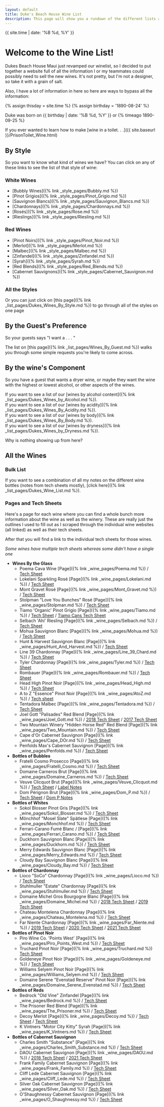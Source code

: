 ```yaml
---
layout: default
title: Duke's Beach House Wine List
description: This page will show you a rundown of the different lists available.
---
```

{{ site.time | date: '%B %d, %Y' }}  

# Welcome to the Wine List!

Dukes Beach House Maui just revamped our winelist, so I decided to put together a website full of all the information I or my teammates could possibly need to sell the new wines. It's not pretty, but I'm not a designer, so take it with a grain of salt.

Also, I have a lot of information in here so here are ways to bypass all the information:
<!--
{{ site.time | timeago: '1890-8-24' }}
-->

<!--
{% assign bday = '1890-08-24T00:00:00Z' %}
Duke was born on {{ bday | date: '%B %d, %Y' }}  
That's {{ bday | timeago }}
{% timeago 2000-1-1 %}
-->

{% assign thisday = site.time %}
{% assign birthday = '1890-08-24' %}
 


Duke was born on {{ birthday | date: '%B %d, %Y' }} or {% timeago 1890-09-25 %}

If you ever wanted to learn how to make [wine in a toilet. . .]({{ site.baseurl }}/PrisonToilet_Wine.html)

## By Style
So you want to know what kind of wines we have? You can click on any of these links to see the list of that style of wine:
### White Wines
 - [Bubbly Wines]({% link _style_pages/Bubbly.md %})  
 - [Pinot Grigios]({% link _style_pages/Pinot_Grigio.md %})  
 - [Sauvignon Blancs]({% link _style_pages/Sauvignon_Blancs.md %})  
 - [Chardonnays]({% link _style_pages/Chardonnays.md %})  
 - [Rosés]({% link _style_pages/Rose.md %})  
 - [Rieslings]({% link _style_pages/Riesling.md %})  

### Red Wines
 - [Pinot Noirs]({% link _style_pages/Pinot_Noir.md %})  
 - [Merlot]({% link _style_pages/Merlot.md %})  
 - [Malbec]({% link _style_pages/Malbec.md %})  
 - [Zinfandel]({% link _style_pages/Zinfandel.md %})  
 - [Syrah]({% link _style_pages/Syrah.md %})  
 - [Red Blends]({% link _style_pages/Red_Blends.md %})  
 - [Cabernet Sauvignons]({% link _style_pages/Cabernet_Sauvignon.md %})  

### All the Styles
Or you can just click on [this page]({% link _list_pages/Dukes_Wines_By_Style.md %}) to go through all of the styles on one page

## By the Guest's Preference
So your guests says "I want a . . . " 

The list on [this page]({% link _list_pages/Wines_By_Guest.md %}) walks you through some simple requests you're likely to come across.

## By the wine's Component
So you have a guest that wants a dryer wine, or maybe they want the wine with the highest or lowest alcohol, or other aspects of the wines.  

If you want to see a list of our [wines by alcohol content]({% link _list_pages/Dukes_Wines_by_Alcohol.md %}).  
If you want to see a list of our [wines by acidity]({% link _list_pages/Dukes_Wines_By_Acidity.md %}).  
If you want to see a list of our [wines by body]({% link _list_pages/Dukes_Wines_By_Body.md %}).  
If you want to see a list of our [wines by dryness]({% link _list_pages/Dukes_Wines_by_Dryness.md %}).  

Why is nothing showing up from here?
## All the Wines

### Bulk List
If you want to see a combination of all my notes on the different wine bottles (notes from tech sheets mostly), [click here]({% link _list_pages/Dukes_Wine_List.md %}).

### Pages and Tech Sheets
Here's a page for each wine where you can find a whole bunch more information about the wine as well as the winery. These are really just the outlines I used to fill out as I scraped through the individual wine websites (all linked) as well as their tech sheets.

After that you will find a link to the individual tech sheets for those wines.  

*Some wines have multiple tech sheets whereas some didn't have a single one*
- **Wines By the Glass**
  - Poema Cava Wine [Page]({% link _wine_pages/Poema.md %}) / [Tech Sheet](wine_pdfs/Poema_Brut.pdf)
  - Lokelani Sparkling Rosé  [Page]({% link _wine_pages/Lokelani.md %}) / [Tech Sheet](wine_pdfs/Lokelani_Rose.pdf)
  - Mont Gravet Rosé  [Page]({% link _wine_pages/Mont_Gravet.md %}) / [Tech Sheet](wine_pdfs/Mont_Gravet_Rose.pdf)
  - Stolpman "Love You Bunches" Rosé  [Page]({% link _wine_pages/Stolpman.md %}) / [Tech Sheet](wine_pdfs/2020_Stoilpman_Love_You_Bunches.pdf)
  - Tiamo 'Organic' Pinot Grigio  [Page]({% link _wine_pages/Tiamo.md %}) / [Tech Sheet](wine_pdfs/Tiamo_PG.pdf) / [Tiamo Cans Tech Sheet](wine_pdfs/Tiamo_PG_Can.pdf)
  - Selbach 'Ahi' Riesling [Page]({% link _wine_pages/Selbach.md %}) / [Tech Sheet](wine_pdfs/Selbach_Riesling.pdf)
  - Mohua Sauvignon Blanc [Page]({% link _wine_pages/Mohua.md %}) / [Tech Sheet](asseets/Mohua_SB.pdf)
  - Hunt & Harvest Sauvignon Blanc [Page]({% link _wine_pages/Hunt_And_Harvest.md %}) / [Tech Sheet](wine_pdfs/Hunt_And_Harvest_SB.pdf)
  - Line 39 Chardonnay [Page]({% link _wine_pages/Line_39_Chard.md %}) / [Tech Sheet](wine_pdfs/Line_39_Chard.pdf)
  - Tyler Chardonnay [Page]({% link _wine_pages/Tyler.md %}) / [Tech Sheet](wine_pdfs/Tyler_Chardonnay.pdf)
  - Rombauer [Page]({% link _wine_pages/Rombauer.md %}) / [Tech Sheet](wine_pdfs/Rombauer_Carneros_Chard.pdf)
  - Head High Pinot Noir [Page]({% link _wine_pages/Head_High.md %}) / [Tech Sheet](wine_pdfs/Head_High_PN.pdf)
  - A to Z "Essence" Pinot Noir [Page]({% link _wine_pages/AtoZ.md %}) / [Tech sheet](wine_pdfs/A_to_Z_Essence_PN.pdf)
  - Tentadora Malbec [Page]({% link _wine_pages/Tentadora.md %}) / [Tech Sheet](wine_pdfs/Tentadora_Malbec.pdf)
  - Joel Gott "Palisades" Red Blend [Page]({% link _wine_pages/Joel_Gott.md %}) / [2018 Tech Sheet](wine_pdfs/Joel_Gott_2018.pdf) / [2017 Tech Sheet](wine_pdfs/Joel_Gott_2018.pdf)
  - Two Mountain Winery "Hidden Horse Red" Red Blend [Page]({% link _wine_pages/Two_Mountain.md %}) / [Tech Sheet](wine_pdfs/Hidden_Horse_Red.pdf)
  - Cape d'Or Cabernet Sauvignon [Page]({% link _wine_pages/Cape_DOr.md %}) / [Tech Sheet](wine_pdfs/Cape_Dor_Cab.pdf)
  - Penfolds Max's Cabernet Sauvignon [Page]({% link _wine_pages/Penfolds.md %}) / [Tech Sheet](wine_pdfs/Penfolds_Maxs_Cab.pdf)
- **Bottles of Bubbles**
  - Fratelli Cosmo Prosecco [Page]({% link _wine_pages/Fratelli_Cosmo.md %}) / [Tech Sheet](wine_pdfs/Fratelli_Prosecco.pdf)
  - Domaine Carneros Brut [Page]({% link _wine_pages/Domaine_Carneros.md %}) / [Tech Sheet](wine_pdfs/Domaine_Carneros_Brut.pdf)
  - Veuve Clicquot Brut [Page]({% link _wine_pages/Veuve_Clicquot.md %}) / [Tech Sheet](wine_pdfs/Veuve_Clicquot.pdf) / [Label Notes](wine_pdfs/Veuve_Clicquot_Brut.pdf)
  - Dom Pérignon Brut [Page]({% link _wine_pages/Dom_P.md %}) / [Tech Sheet](wine_pdfs/Dom_Perignon.pdf) / [Dom P Notes](wine_pdfs/Dom_P_Notes.pdf)
- **Bottles of Whites**
  - Sokol Blosser Pinot Gris [Page]({% link _wine_pages/Sokol_Blosser.md %}) / [Tech Sheet](wine_pdfs/Sokol_Blosser_PG.pdf)
  - Mönchhof "Mosel Slate" Spätlese [Page]({% link _wine_pages/Monchhof.md %}) / [Tech Sheet](wine_pdfs/Monchhof_Mosel_Riesling.pdf)
  - Ferrari-Carano Fumé Blanc / [Page]({% link _wine_pages/Ferrari_Carano.md %}) / [Tech Sheet](wine_pdfs/Ferrai_Carano_FumeBlanc.pdf)
  - Duckhorn Sauvignon Blanc [Page]({% link _wine_pages/Duckhorn.md %}) / [Tech Sheet](wine_pdfs/Duckhorn_SB.pdf)
  - Merry Edwards Sauvignon Blanc [Page]({% link _wine_pages/Merry_Edwards.md %}) / [Tech Sheet](wine_pdfs/Merry_Edwards_SB.pdf)
  - Cloudy Bay Sauvignon Blanc [Page]({% link _wine_pages/Cloudy_Bay.md %}) / [Tech Sheet](wine_pdfs/Cloudy_Bay_SB.pdf)
- **Bottles of Chardonnay**
  - Lioco "SoCo" Chardonnay [Page]({% link _wine_pages/Lioco.md %}) / [Tech Sheet](wine_pdfs/LIOCO.pdf)
  - Stuhlmuller "Estate" Chardonnay [Page]({% link _wine_pages/Stuhlmuller.md %}) / [Tech Sheet](wine_pdfs/Stuhlmuller_Estate_Chard.pdf)
  - Domaine Michel Gros Bourgogne Blanc [Page]({% link _wine_pages/Domaine_Michel.md %}) / [2018 Tech Sheet](wine_pdfs/Domaine_Michel_2018.pdf) / [2019 Tech Sheet](wine_pdfs/Domaine_Michel_2019.pdf)
  - Chateau Montelena Chardonnay [Page]({% link _wine_pages/Chateau_Montelena.md %}) / [Tech Sheet](wine_pdfs/Chateau_Montelena_Chard.pdf)
  - Far Niente Chardonnay [Page]({% link _wine_pages/Far_Niente.md %}) / [2019 Tech Sheet](wine_pdfs/Far_Niente_2019.pdf) / [2020 Tech Sheet](wine_pdfs/Far_Niente_2020.pdf) / [2021 Tech Sheet](wine_pdfs/Far_Niente_2021.pdf)
- **Bottles of Pinot Noir**
  - Piro Wine Co. 'Points West' [Page]({% link _wine_pages/Piro_Points_West.md %}) / [Tech Sheet](wine_pdfs/Points_West.pdf)
  - Truchard Pinot Noir [Page]({% link _wine_pages/Truchard.md %}) [Tech Sheet](wine_pdfs/Truchard.pdf)
  - Goldeneye Pinot Noir [Page]({% link _wine_pages/Goldeneye.md %}) / [Tech Sheet](wine_pdfs/Goldeneye.pdf)
  - Williams Selyem Pinot Noir [Page]({% link _wine_pages/Williams_Selyem.md %}) / [Tech Sheet](wine_pdfs/Williams_Selyem.pdf)
  - Domaine Serene "Evenstad Reserve" Pinot Noir [Page]({% link _wine_pages/Domaine_Serene_Evenstad.md %}) / [Tech Sheet](wine_pdfs/Domaine_Serene.pdf)
- **Bottles of Reds**
  - Bedrock "Old Vine" Zinfandel [Page]({% link _wine_pages/Bedrock.md %}) / [Tech Sheet](wine_pdfs/Bedrock.pdf)
  - The Prisoner Red Blend [Page]({% link _wine_pages/The_Prisoner.md %}) / [Tech Sheet](wine_pdfs/The_Prisoner.pdf)
  - Decoy Merlot [Page]({% link _wine_pages/Decoy.md %}) / [Tech Sheet](wine_pdfs/Decoy.pdf) / [Tech Sheet](wine_pdfs/Decoy_2019.pdf)
  - K Vintners "Motor City Kitty" Syrah [Page]({% link _wine_pages/K_Vintners.md %}) / [Tech Sheet](wine_pdfs/K_Vintners.pdf)
- **Bottles of Cabernet Sauvignon**
  - Charles Smith "Substance" [Page]({% link _wine_pages/Charles_Smith_Substance.md %}) / [Tech Sheet](wine_pdfs/Charles_Smith.pdf)
  - DAOU Cabernet Sauvignon [Page]({% link _wine_pages/DAOU.md %}) / [2018 Tech Sheet](wine_pdfs/DAOU_2018.pdf) / [2021 Tech Sheet](wine_pdfs/DAOU_2021.pdf)
  - Frank Family Cabernet Sauvignon [Page]({% link _wine_pages/Frank_Family.md %}) / [Tech Sheet](wine_pdfs/Frank_Family.pdf)
  - Cliff Lede Cabernet Sauvignon [Page]({% link _wine_pages/Cliff_Lede.md %}) / [Tech Sheet](wine_pdfs/Cliff_Lede.pdf)
  - Silver Oak Cabernet Sauvignon [Page]({% link _wine_pages/Silver_Oak.md %}) / [Tech Sheet](wine_pdfs/Silver_Oak.pdf)
  - O'Shaughnessy Cabernet Sauvignon [Page]({% link _wine_pages/O_Shaughnessy.md %}) / [Tech Sheet](wine_pdfs/O'Shaughnessy.pdf)

